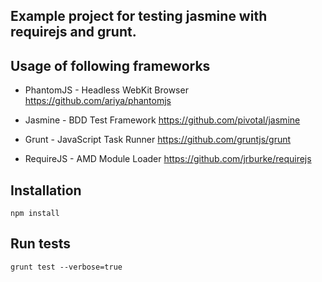 
Example project for testing jasmine with requirejs and grunt.
-----------------------------------------

## Usage of following frameworks

* PhantomJS - Headless WebKit Browser
https://github.com/ariya/phantomjs

* Jasmine - BDD Test Framework
https://github.com/pivotal/jasmine

* Grunt - JavaScript Task Runner
https://github.com/gruntjs/grunt

* RequireJS - AMD Module Loader
https://github.com/jrburke/requirejs

## Installation

```
npm install
```

## Run tests

```
grunt test --verbose=true
```
